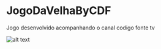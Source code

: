 # JogoDaVelhaByCDF
Jogo desenvolvido acompanhando o canal codigo fonte tv

![alt text](https://uploaddeimagens.com.br/images/003/023/697/original/jogoVelha.png?1610013462)


